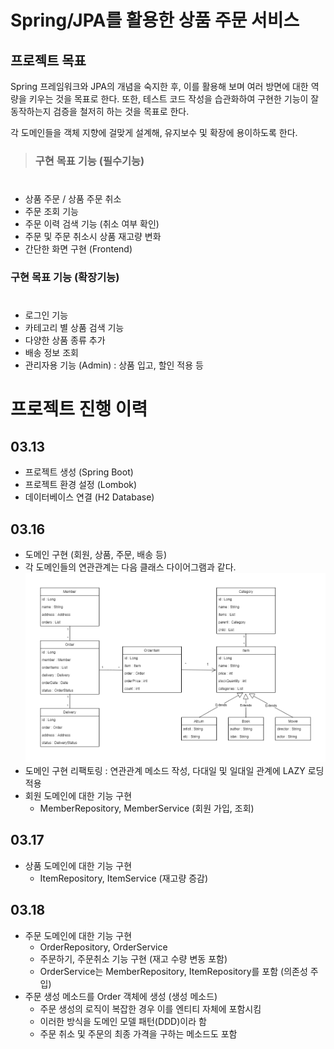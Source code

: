 # Spring/JPA를 활용한 상품 주문 서비스

## 프로젝트 목표

Spring 프레임워크와 JPA의 개념을 숙지한 후, 이를 활용해 보며 여러 방면에 대한 역량을 키우는 것을 목표로 한다. 또한, 테스트 코드 작성을 습관화하여 구현한 기능이 잘 동작하는지 검증을 철저히 하는 것을 목표로 한다.

각 도메인들을 객체 지향에 걸맞게 설계해, 유지보수 및 확장에 용이하도록 한다.

> ### 구현 목표 기능 (필수기능)
  #

- 상품 주문 / 상품 주문 취소
- 주문 조회 기능
- 주문 이력 검색 기능 (취소 여부 확인)
- 주문 및 주문 취소시 상품 재고량 변화
- 간단한 화면 구현 (Frontend)

### 구현 목표 기능 (확장기능)
#
- 로그인 기능
- 카테고리 별 상품 검색 기능
- 다양한 상품 종류 추가
- 배송 정보 조회
- 관리자용 기능 (Admin) : 상품 입고, 할인 적용 등

#
# 프로젝트 진행 이력

## 03.13
- 프로젝트 생성 (Spring Boot)
- 프로젝트 환경 설정 (Lombok)
- 데이터베이스 연결 (H2 Database)

## 03.16
- 도메인 구현 (회원, 상품, 주문, 배송 등)
- 각 도메인들의 연관관계는 다음 클래스 다이어그램과 같다.  
![클래스 다이어그램](./img/class_diagram.png)
- 도메인 구현 리팩토링 : 연관관계 메소드 작성, 다대일 및 일대일 관계에 LAZY 로딩 적용
- 회원 도메인에 대한 기능 구현
    - MemberRepository, MemberService (회원 가입, 조회)

## 03.17
- 상품 도메인에 대한 기능 구현
    - ItemRepository, ItemService (재고량 증감)

## 03.18
- 주문 도메인에 대한 기능 구현
    - OrderRepository, OrderService
    - 주문하기, 주문취소 기능 구현 (재고 수량 변동 포함)
    - OrderService는 MemberRepository, ItemRepository를 포함 (의존성 주입)
- 주문 생성 메소드를 Order 객체에 생성 (생성 메소드)
    - 주문 생성의 로직이 복잡한 경우 이를 엔티티 자체에 포함시킴
    - 이러한 방식을 도메인 모델 패턴(DDD)이라 함
    - 주문 취소 및 주문의 최종 가격을 구하는 메소드도 포함

